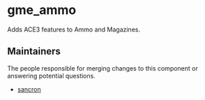 gme_ammo
===================

Adds ACE3 features to Ammo and Magazines.


## Maintainers

The people responsible for merging changes to this component or answering potential questions.

- [sancron](https://github.com/sancron)

